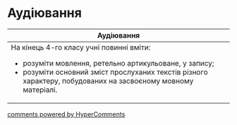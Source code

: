 <div id="hypercomments_widget" class="js-hypercomments-widget invisible"></div>

# Аудіювання

<table>
<thead>
  <tr>
    <th>Аудіювання</th>
  </tr>
</thead>
<tbody>
<td style="vertical-align:top !important;">
На кінець 4-го класу учні повинні вміти:
<ul>
<li>розуміти мовлення, ретельно артикульоване, у запису;</li>
<li>розуміти основний зміст прослуханих текстів різного характеру, побудованих на засвоєному мовному матеріалі.</li>
</ul>
</td>
</tbody>
</table>

<div class="js-hypercomments-container">
    <a href="http://hypercomments.com" class="hc-link" title="comments widget">comments powered by HyperComments</a>
</div>
